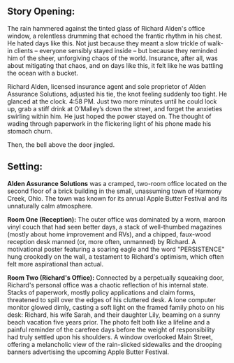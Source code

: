 ## Story Opening:

The rain hammered against the tinted glass of Richard Alden's office window, a relentless drumming that echoed the frantic rhythm in his chest. He hated days like this. Not just because they meant a slow trickle of walk-in clients – everyone sensibly stayed inside – but because they reminded him of the sheer, unforgiving chaos of the world. Insurance, after all, was about mitigating that chaos, and on days like this, it felt like he was battling the ocean with a bucket.

Richard Alden, licensed insurance agent and sole proprietor of Alden Assurance Solutions, adjusted his tie, the knot feeling suddenly too tight. He glanced at the clock. 4:58 PM. Just two more minutes until he could lock up, grab a stiff drink at O’Malley’s down the street, and forget the anxieties swirling within him. He just hoped the power stayed on. The thought of wading through paperwork in the flickering light of his phone made his stomach churn.

Then, the bell above the door jingled.

## Setting:

**Alden Assurance Solutions** was a cramped, two-room office located on the second floor of a brick building in the small, unassuming town of Harmony Creek, Ohio. The town was known for its annual Apple Butter Festival and its unnaturally calm atmosphere.

**Room One (Reception):** The outer office was dominated by a worn, maroon vinyl couch that had seen better days, a stack of well-thumbed magazines (mostly about home improvement and RVs), and a chipped, faux-wood reception desk manned (or, more often, unmanned) by Richard. A motivational poster featuring a soaring eagle and the word "PERSISTENCE" hung crookedly on the wall, a testament to Richard's optimism, which often felt more aspirational than actual.

**Room Two (Richard's Office):** Connected by a perpetually squeaking door, Richard's personal office was a chaotic reflection of his internal state. Stacks of paperwork, mostly policy applications and claim forms, threatened to spill over the edges of his cluttered desk. A lone computer monitor glowed dimly, casting a soft light on the framed family photo on his desk: Richard, his wife Sarah, and their daughter Lily, beaming on a sunny beach vacation five years prior. The photo felt both like a lifeline and a painful reminder of the carefree days before the weight of responsibility had truly settled upon his shoulders. A window overlooked Main Street, offering a melancholic view of the rain-slicked sidewalks and the drooping banners advertising the upcoming Apple Butter Festival.
